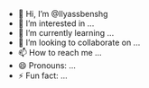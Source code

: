 - 👋 Hi, I’m @Ilyassbenshg
- 👀 I’m interested in ...
- 🌱 I’m currently learning ...
- 💞️ I’m looking to collaborate on ...
- 📫 How to reach me ...
- 😄 Pronouns: ...
- ⚡ Fun fact: ...

<!---
Ilyassbenshg/Ilyassbenshg is a ✨ special ✨ repository because its `README.md` (this file) appears on your GitHub profile.
You can click the Preview link to take a look at your changes.
--->

